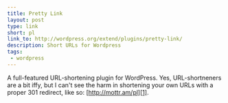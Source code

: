 ```yaml
---
title: Pretty Link
layout: post
type: link
short: pl
link_to: http://wordpress.org/extend/plugins/pretty-link/ 
description: Short URLs for Wordpress
tags:
 - wordpress
---
```

A full-featured URL-shortening plugin for WordPress. Yes, URL-shortneners are a bit iffy, but I can't see the harm in shortening your own URLs with a proper 301 redirect, like so: [http://mottr.am/pl][1].

[1]:http://mottr.am/pl
